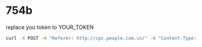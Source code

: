 # 754b

replace you token to YOUR_TOKEN

```sh
curl -X POST -H "Referer: http://cpc.people.com.cn/" -H "Content-Type: application/x-www-form-urlencoded" -H "Cache-Control: no-cache" -d 'answer=referer&_token=YOUR_TOKEN' "http://www.qlcoder.com/task/17/solve"
```